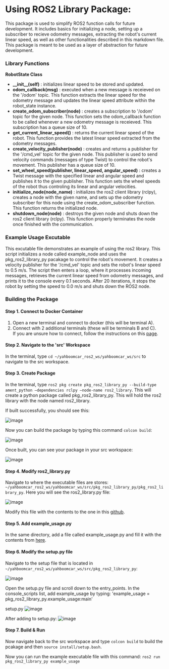 # Using ROS2 Library Package:
This package is used to simplify ROS2 function calls for future development. It includes basics for initializing a node, setting up a subscriber to recieve odometry messages, extracting the robot's current linear speed, as well as other functionalities described in this markdown file. This package is meant to be used as a layer of abstraction for future development.

### Library Functions
<b>RobotState Class</b>
* <b>\_\_init__(self)</b> : initializes linear speed to be stored and updated.
* <b>odom_callback(msg)</b> : executed when a new message is receieved on the '/odom' topic. This function extracts the linear speed for the odometry message and updates the linear speed attribute within the robot_state instance.
* <b>create_odom_subscriber(node)</b> : creates a subscription to '/odom' topic for the given node. This function sets the odom_callback function to be called whenever a new odometry message is receieved. This subscription has a queue size of 10.
* <b>get_current_linear_speed()</b> : returns the current linear speed of the robot. This function provides the latest linear speed extracted from the odometry messages.
* <b>create_velocity_publisher(node)</b> : creates and returns a publisher for the '/cmd_vel' topic for the given node. This publisher is used to send velocity commands (messages of type Twist) to control the robot's movement. This publisher has a queue size of 10.
* <b>set_wheel_speed(publisher, linear_speed, angular_speed)</b> : creates a Twist message with the specified linear and angular speed and publishes it to the given publisher. This function sets the wheel speeds of the robot thus controling its linear and angular velocities.
* <b>initialize_node(node_name)</b> : initializes the ros2 client library (rclpy), creates a node with the given name, and sets up the odometry subscriber for this node using the create_odom_subscriber function. This function returns the initialized node.
* <b>shutdown_node(node)</b> : destroys the given node and shuts down the ros2 client library (rclpy). This function properly terminates the node once finished with the communication.

### Example Usage Excutable
This excutable file demonstrates an example of using the ros2 library. This script initializes a node called example_node and uses the pkg_ros2_library_py pacakage to control the robot's movement. It creates a velocity publisher for the '/cmd_vel' topic and sets the robot's linear speed to 0.5 m/s. The script then enters a loop, where it processes incoming messages, retrieves the current linear speed from odometry messages, and prints it to the console every 0.1 seconds. After 20 iterations, it stops the robot by setting the speed to 0.0 m/s and shuts down the ROS2 node.

### Building the Package
#### Step 1. Connect to Docker Container
1. Open a new terminal and connect to docker (this will be terminal A).
2. Connect with 2 additional terminals (these will be terminals B and C).\
If you are unsure how to connect, follow the instructions on this [page](docker_setup.md).

#### Step 2. Navigate to the 'src' Workspace
In the terminal, type ```cd ~/yahboomcar_ros2_ws/yahboomcar_ws/src``` to navigate to the src workspace.

#### Step 3. Create Package
In the terminal, type ```ros2 pkg create pkg_ros2_library_py --build-type ament_python –dependencies rclpy –node-name ros2_library```. This will create a python package called pkg_ros2_library_py. This will hold the ros2 library with the node named ros2_library. 

If built successfully, you should see this:

![image](https://github.com/ChristianaMH/REU24/assets/106120377/9211661d-cf06-4f57-ac1b-231d4c0be501)

Now you can build the package by typing this command ```colcon build```:

![image](https://github.com/ChristianaMH/REU24/assets/106120377/24b45b12-9ec2-49ef-aeb7-7414c611a98e)

Once built, you can see your package in your src workspace:

![image](https://github.com/ChristianaMH/REU24/assets/106120377/e562151d-b66d-4275-9e58-0a4ca4cff604)

#### Step 4. Modify ros2_library.py
Navigate to where the executable files are stores: ```~/yahboomcar_ros2_ws/yahboomcar_ws/src/pkg_ros2_library_py/pkg_ros2_library_py```. Here you will see the ros2_library.py file:

![image](https://github.com/ChristianaMH/REU24/assets/106120377/c1525458-4aa7-4025-8899-df79b9f62bb7)

Modify this file with the contents to the one in this [github](ros2_library.py).

#### Step 5. Add example_usage.py
In the same directory, add a file called example_usage.py and fill it with the contents from [here](example_usage.py).

#### Step 6. Modify the setup.py file
Navigate to the setup file that is located in ```~/yahboomcar_ros2_ws/yahboomcar_ws/src/pkg_ros2_library_py```: 

![image](https://github.com/ChristianaMH/REU24/assets/106120377/8b6abc4c-39e5-4d9d-8f6b-a40ec83061b6)

Open the setup.py file and scroll down to the entry_points. In the console_scripts list, add example_usage by typing: 'example_usage = pkg_ros2_library_py.example_usage:main'

setup.py
![image](https://github.com/ChristianaMH/REU24/assets/106120377/5f376da4-5eea-49cb-a7cd-9f4cd0b9de80)

After adding to setup.py:
![image](https://github.com/ChristianaMH/REU24/assets/106120377/45dc5457-ce4b-4915-9136-22876dd13c56)

#### Step 7. Build & Run 
Now navigate back to the src workspace and type ```colcon build``` to build the pcakage and then ```source install/setup.bash```.

Now you can run the example executable file with this command: ```ros2 run pkg_ros2_library_py example_usage```
